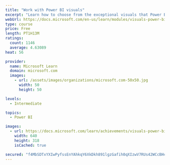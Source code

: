 ```yaml
---
title: "Work with Power BI visuals"
excerpt: "Learn how to choose from the exceptional visuals that Power BI makes available to you. Formatting visuals will direct the user’s attention to exactly where you want it, while helping to make the visual easier to read and interpret. You will also learn about how to use key performance indicators (KPIs)."
webUrl: https://docs.microsoft.com/en-us/learn/modules/visuals-power-bi/
type: course
price: Free
length: PT1H13M
ratings:
  count: 1146
  average: 4.63089
heat: 56

provider:
  name: Microsoft Learn
  domain: microsoft.com
  images:
    - url: /assets/images/organizations/microsoft.com-50x50.jpg
      width: 50
      height: 50

levels:
  - Intermediate

topics:
  - Power BI

images:
  - url: https://docs.microsoft.com/learn/achievements/visuals-power-bi-social.png
    width: 640
    height: 318
    isCached: true

secured: "f4MbSDTxYXIwPyfssEnYAhkqY6XkDkh891lgzGafih0qXIzwV7RUs42WCcBHc/pHrCW/2iepQV3J8AAOh6mmPpGiUvBAC4LbPH+YW0i6a2oAe4Y+d2W2or7ivkaO/NzQikPXMVWdBZuXunPx33+i/HvFVV81NOEScVsQ4ZtqumfdXX7ZiFxrqveXnwY06bat1R+MNNugrOlsND4bIul6D9PFXK+3LuS8VAmCDg2kARl5U0YnnEO+AT/35kL8B0PAqWESyUNtR2vigRfgrHQtl0AUDcIFqFVZ2hpDQFgx2laRfy+5qWCzB72HGEf61vbUwo6bbUY5gJea0AUHG1D+CIxDmOjD8Us/RAmdWwrYOgQaR0Eb2Oty9T/97ra5JRcQVW8LtYgzu10hAQtxrw+GmgqaE9/6eYLkhV0w8sTNClQ=;mxom+TrajafTeA1YuMnaeg=="
---
```



